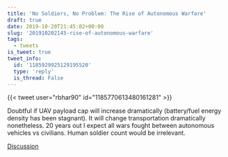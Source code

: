 ```yaml
---
title: 'No Soldiers, No Problem: The Rise of Autonomous Warfare'
draft: true
date: 2019-10-20T21:45:02+00:00
slug: '201910202145-rise-of-autonomous-warfare'
tags:
  - tweets
is_tweet: true
tweet_info:
  id: '1185929925129195520'
  type: 'reply'
  is_thread: False
---
```




{{< tweet user="rbhar90" id="1185770613480161281" >}}

Doubtful if UAV payload cap will increase dramatically (battery/fuel energy density has been stagnant). It will change transportation dramatically nonetheless. 20 years out I expect all wars fought between autonomous vehicles vs civilians. Human soldier count would be irrelevant.

[Discussion](https://x.com/sytelus/status/1185929925129195520)
